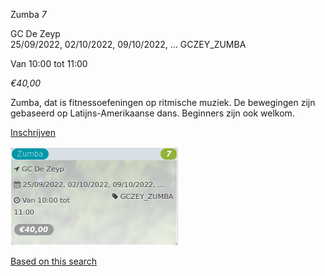 Zumba *7*

GC De Zeyp  
25/09/2022, 02/10/2022, 09/10/2022, ... GCZEY\_ZUMBA  

Van 10:00 tot 11:00

*€40,00*

  

  

Zumba, dat is fitnessoefeningen op ritmische muziek. De bewegingen zijn gebaseerd op Latijns-Amerikaanse dans. Beginners zijn ook welkom.  

[Inschrijven](https://tickets.vgc.be/activity/subscribe/GCZEY_ZUMBA)

![](80240.png)

[Based on this search](https://tickets.vgc.be/activity/index?&vrijeplaatsen=1&Age%5B%5D=3%2C5&entity=276)